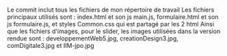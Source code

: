 Le commit inclut tous les fichiers de mon répertoire de travail
Les fichiers principaux utilisés sont : index.html et son js main.js, formulaire.html et son js formulaire.js, et styles Common.css qui est partagé par les 2 html
Ainsi que les fichiers d'images, pour le slider, les images utilisées dans la version rendue sont : developpementWeb5.jpg, creationDesign3.jpg, comDigitale3.jpg et IIM-jpo.jpg
